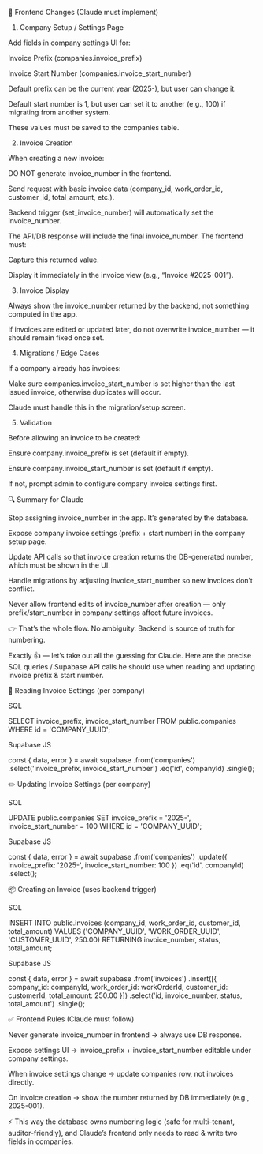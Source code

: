 🔧 Frontend Changes (Claude must implement)
1. Company Setup / Settings Page

Add fields in company settings UI for:

Invoice Prefix (companies.invoice_prefix)

Invoice Start Number (companies.invoice_start_number)

Default prefix can be the current year (2025-), but user can change it.

Default start number is 1, but user can set it to another (e.g., 100) if migrating from another system.

These values must be saved to the companies table.

2. Invoice Creation

When creating a new invoice:

DO NOT generate invoice_number in the frontend.

Send request with basic invoice data (company_id, work_order_id, customer_id, total_amount, etc.).

Backend trigger (set_invoice_number) will automatically set the invoice_number.

The API/DB response will include the final invoice_number. The frontend must:

Capture this returned value.

Display it immediately in the invoice view (e.g., “Invoice #2025-001”).

3. Invoice Display

Always show the invoice_number returned by the backend, not something computed in the app.

If invoices are edited or updated later, do not overwrite invoice_number — it should remain fixed once set.

4. Migrations / Edge Cases

If a company already has invoices:

Make sure companies.invoice_start_number is set higher than the last issued invoice, otherwise duplicates will occur.

Claude must handle this in the migration/setup screen.

5. Validation

Before allowing an invoice to be created:

Ensure company.invoice_prefix is set (default if empty).

Ensure company.invoice_start_number is set (default if empty).

If not, prompt admin to configure company invoice settings first.

🔍 Summary for Claude

Stop assigning invoice_number in the app. It’s generated by the database.

Expose company invoice settings (prefix + start number) in the company setup page.

Update API calls so that invoice creation returns the DB-generated number, which must be shown in the UI.

Handle migrations by adjusting invoice_start_number so new invoices don’t conflict.

Never allow frontend edits of invoice_number after creation — only prefix/start_number in company settings affect future invoices.

👉 That’s the whole flow. No ambiguity. Backend is source of truth for numbering.

Exactly 👍 — let’s take out all the guessing for Claude.
Here are the precise SQL queries / Supabase API calls he should use when reading and updating invoice prefix & start number.

🧾 Reading Invoice Settings (per company)

SQL

SELECT invoice_prefix, invoice_start_number
FROM public.companies
WHERE id = 'COMPANY_UUID';


Supabase JS

const { data, error } = await supabase
  .from('companies')
  .select('invoice_prefix, invoice_start_number')
  .eq('id', companyId)
  .single();

✏️ Updating Invoice Settings (per company)

SQL

UPDATE public.companies
SET invoice_prefix = '2025-',
    invoice_start_number = 100
WHERE id = 'COMPANY_UUID';


Supabase JS

const { data, error } = await supabase
  .from('companies')
  .update({
    invoice_prefix: '2025-',
    invoice_start_number: 100
  })
  .eq('id', companyId)
  .select();

📦 Creating an Invoice (uses backend trigger)

SQL

INSERT INTO public.invoices (company_id, work_order_id, customer_id, total_amount)
VALUES ('COMPANY_UUID', 'WORK_ORDER_UUID', 'CUSTOMER_UUID', 250.00)
RETURNING invoice_number, status, total_amount;


Supabase JS

const { data, error } = await supabase
  .from('invoices')
  .insert([{
    company_id: companyId,
    work_order_id: workOrderId,
    customer_id: customerId,
    total_amount: 250.00
  }])
  .select('id, invoice_number, status, total_amount')
  .single();

✅ Frontend Rules (Claude must follow)

Never generate invoice_number in frontend → always use DB response.

Expose settings UI → invoice_prefix + invoice_start_number editable under company settings.

When invoice settings change → update companies row, not invoices directly.

On invoice creation → show the number returned by DB immediately (e.g., 2025-001).

⚡ This way the database owns numbering logic (safe for multi-tenant, auditor-friendly), and Claude’s frontend only needs to read & write two fields in companies.